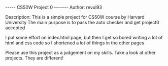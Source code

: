 ----- CS50W Project 0 -------
Author: revul93

Description:
This is a simple project for CS50W course by Harvard University
The main purpose is to pass the auto checker and get project0 accepted

I put some effort on index.html page, but then I get so bored writing a lot of html and css code
so I shortened a lot of things in the other pages


Please use this project as a judgement on my skills. Take a look at other projects. They are different!
